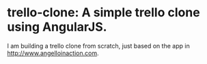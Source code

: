 # trello-clone: A simple trello clone using AngularJS.

I am building a trello clone from scratch, just based on the app in http://www.angelloinaction.com.
